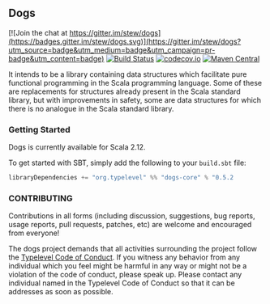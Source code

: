 ## Dogs

[![Join the chat at https://gitter.im/stew/dogs](https://badges.gitter.im/stew/dogs.svg)](https://gitter.im/stew/dogs?utm_source=badge&utm_medium=badge&utm_campaign=pr-badge&utm_content=badge)
[![Build Status](https://api.travis-ci.org/stew/dogs.png)](https://travis-ci.org/stew/dogs)
[![codecov.io](http://codecov.io/github/stew/dogs/coverage.svg?branch=master)](http://codecov.io/github/stew/dogs?branch=master)
[![Maven Central](https://img.shields.io/maven-central/v/org.typelevel/dogs-core_2.12.svg)](https://maven-badges.herokuapp.com/maven-central/org.typelevel/dogs-core_2.12)

It intends to be a library containing data structures which facilitate
pure functional programming in the Scala programming language. Some of
these are replacements for structures already present in the Scala
standard library, but with improvements in safety, some are data
structures for which there is no analogue in the Scala standard
library.

### Getting Started

Dogs is currently available for Scala 2.12.

To get started with SBT, simply add the following to your `build.sbt`
file:

```scala
libraryDependencies += "org.typelevel" %% "dogs-core" % "0.5.2
```

### CONTRIBUTING

Contributions in all forms (including discussion, suggestions, bug reports, usage reports, pull requests, patches, etc) are welcome and encouraged from everyone!

The dogs project demands that all activities surrounding the project follow the [Typelevel Code of Conduct](http://typelevel.org/conduct.html). If you witness any behavior from any individual which you feel might be harmful in any way or might not be a violation of the code of conduct, please speak up. Please contact any individual named in the Typelevel Code of Conduct so that it can be addresses as soon as possible.
